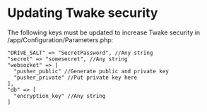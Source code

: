 # Updating Twake security

The following keys must be updated to increase Twake security in /app/Configuration/Parameters.php:

```
"DRIVE_SALT" => "SecretPassword", //Any string
"secret" => "somesecret", //Any string
"websocket" => [
  "pusher_public" //Generate public and private key
  "pusher_private" //Put private key here
],
"db" => [
  "encryption_key" //Any string
]
```
